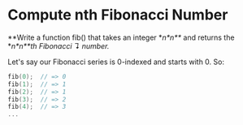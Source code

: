 # Compute nth  Fibonacci Number

**Write a function fib() that takes an integer \**n\*n\*\** and returns the \**n\*n\*\**th Fibonacci ↴ number.**

Let's say our Fibonacci series is 0-indexed and starts with 0. So:

```cpp
fib(0);  // => 0
fib(1);  // => 1
fib(2);  // => 1
fib(3);  // => 2
fib(4);  // => 3
...
```